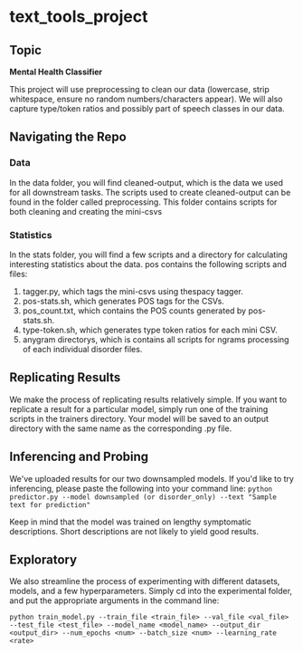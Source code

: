 # text_tools_project

## Topic
**Mental Health Classifier**

This project will use preprocessing to clean our data (lowercase, strip whitespace, ensure no random numbers/characters appear). We will also capture type/token ratios and possibly part of speech classes in our data. 

## Navigating the Repo

### Data
In the data folder, you will find cleaned-output, which is the data we used for all downstream tasks. The scripts used to create cleaned-output can be found in the folder called preprocessing. This folder contains scripts for both cleaning and creating the mini-csvs

### Statistics
In the stats folder, you will find a few scripts and a directory for calculating interesting statistics about the data. pos contains the following scripts and files:
1) tagger.py, which tags the mini-csvs using thespacy tagger.
2) pos-stats.sh, which generates POS tags for the CSVs.
3) pos_count.txt, which contains the POS counts generated by pos-stats.sh.
4) type-token.sh, which generates type token ratios for each mini CSV.
5) anygram directorys, which is contains all scripts for ngrams processing of each individual disorder files.

## Replicating Results
We make the process of replicating results relatively simple. If you want to replicate a result for a particular model, simply run one of the training scripts in the trainers directory. Your model will be saved to an output directory with the same name as the corresponding .py file.

## Inferencing and Probing
We've uploaded results for our two downsampled models. If you'd like to try inferencing, please paste the following into your command line:
```python predictor.py --model downsampled (or disorder_only) --text "Sample text for prediction"```

Keep in mind that the model was trained on lengthy symptomatic descriptions. Short descriptions are not likely to yield good results.

## Exploratory
We also streamline the process of experimenting with different datasets, models, and a few hyperparameters. Simply cd into the experimental folder, and put the appropriate arguments in the command line:

``` python train_model.py --train_file <train_file> --val_file <val_file> --test_file <test_file> --model_name <model_name> --output_dir <output_dir> --num_epochs <num> --batch_size <num> --learning_rate <rate> ```

